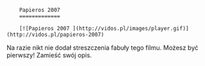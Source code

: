 
        Papieros 2007 
        =============
        
        [![Papieros 2007 ](http://vidos.pl/images/player.gif)](http://vidos.pl/papieros-2007)
        
        
 Na razie nikt nie dodał streszczenia fabuły tego filmu. Możesz być pierwszy! Zamieść swój opis.
    